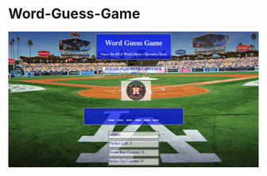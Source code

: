 # Word-Guess-Game

![alt text](https://github.com/nicolemibarra/Word-Guess-Game/blob/master/assets/images/wordguessgame.jpeg)
     
